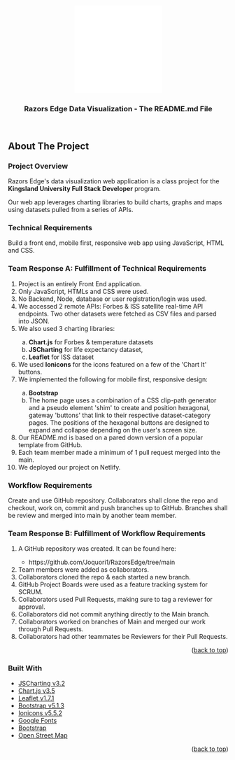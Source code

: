<!-- PROJECT LOGO -->
<div id="top"></div>
<br />
<div align="center">
  <a href="https://github.com/othneildrew/Best-README-Template">
    <img src="./images/11.png" alt="Logo" width="200" height="200">
  </a>

  <h3 align="center">Razors Edge Data Visualization - The README.md File</h3>
  
</div>
<br>


<!-- ABOUT THE PROJECT -->
## About The Project

### <b>Project Overview</b>

Razors Edge's data visualization web application is a class project for the <b>Kingsland University Full Stack Developer</b> program.

Our web app leverages charting libraries to build charts, graphs and maps using datasets pulled from a series of APIs.
<br>

### <b>Technical Requirements</b>

Build a front end, mobile first, responsive web app using JavaScript, HTML and CSS.

### <b>Team Response A: Fulfillment of Technical Requirements</b>

<ol>
    <li>Project is an entirely Front End application.</li>
    <li>Only JavaScript, HTMLs and CSS were used.</li>
    <li>No Backend, Node, database or user registration/login was used.</li>
    <li>We accessed 2 remote APIs: Forbes & ISS satellite real-time API endpoints. Two other datasets were fetched as CSV files and parsed into JSON.</li>
    <li>We also used 3 charting libraries:  </li>
    <ol type="a">
        <li><b>Chart.js</b> for Forbes & temperature datasets</li> 
        <li><b>JSCharting</b> for life expectancy dataset, </li> 
        <li><b>Leaflet</b> for ISS dataset</li> 
    </ol>
    <li>We used <b>Ionicons</b> for the icons featured on a few of the 'Chart It' buttons.</li>
    <li>We implemented the following for mobile first, responsive design:</li>
    <ol type="a">
        <li><b>Bootstrap</b></li>
        <li>The home page uses a combination of a CSS clip-path generator and a pseudo element 'shim' to create and position hexagonal, gateway 'buttons' that link to their respective dataset-category pages. The positions of the hexagonal buttons are designed to expand and collapse depending on the user's screen size.</li>
    </ol>
    <li>Our README.md is based on a pared down version of a popular template from GitHub.</li>
    <li>Each team member made a minimum of 1 pull request merged into the main.</li>
    <li>We deployed our project on Netlify.</li>
</ol>



### <b>Workflow Requirements</b>

Create and use GitHub repository. Collaborators shall clone the repo and checkout, work on, commit and push branches up to GitHub. Branches shall be review and merged into main by another team member. 

### <b>Team Response B: Fulfillment of Workflow Requirements</b>

<ol>
    <li>A GitHub repository was created. It can be found here:</li>
    <ul>
        <li>https://github.com/Joquori1/RazorsEdge/tree/main</li>
    </ul>
    <li>Team members were added as collaborators.</li>
    <li>Collaborators cloned the repo & each started a new branch.</li>
    <li>GitHub Project Boards were used as a feature tracking system for SCRUM.</li>
    <li>Collaborators used Pull Requests, making sure to tag a reviewer for approval.</li>
    <li>Collaborators did not commit anything directly to the Main branch.</li>
    <li>Collaborators worked on branches of Main and merged our work through Pull Requests.</li>
    <li>Collaborators had other teammates be Reviewers for their Pull Requests.</li>
</ol>

<p align="right">(<a href="#top">back to top</a>)</p>

### Built With

* [JSCharting v3.2](https://jscharting.com/)
* [Chart.js v3.5](https://www.chartjs.org/)
* [Leaflet v1.7.1](https://leafletjs.com/)
* [Bootstrap v5.1.3](https://getbootstrap.com/)
* [Ionicons v5.5.2](https://ionic.io/ionicons)
* [Google Fonts](https://fonts.google.com/)
* [Bootstrap](https://getbootstrap.com)
* [Open Street Map](https://www.openstreetmap.org/)

<p align="right">(<a href="#top">back to top</a>)</p>












